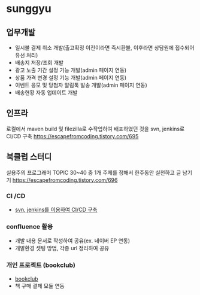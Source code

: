 # sunggyu

## 업무개발
- 일시불 결제 취소 개발(출고확정 이전이라면 즉시환불, 이후라면 상담원에 접수되어 유선 처리)
- 배송지 저장/조회 개발
- 광고 노출 기간 설정 기능 개발(admin 페이지 연동)
- 상품 가격 변경 설정 기능 개발(admin 페이지 연동)
- 이벤트 응모 및 당첨자 알림톡 발송 개발(admin 페이지 연동)
- 배송현황 자동 업데이트 개발

## 인프라
로컬에서 maven build 및 filezilla로 수작업하여 배포하였던 것을
svn, jenkins로 CI/CD 구축
https://escapefromcoding.tistory.com/695

## 북클럽 스터디
실용주의 프로그래머 TOPIC 30~40 중 1개 주제를 정해서 한주동안 실천하고 글 남기기
https://escapefromcoding.tistory.com/696

### CI /CD

- [svn, jenkins를 이용하여 CI/CD 구축](https://escapefromcoding.tistory.com/695)

### confluence 활용

- 개발 내용 문서로 작성하여 공유(ex. 네이버 EP 연동)
- 개발환경 셋팅 방법, 각종 url 정리하여 공유

### 개인 프로젝트 (bookclub)

- [bookclub](https://escapefromcoding.tistory.com/695)
- 책 구매 결제 모듈 연동